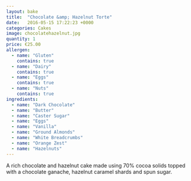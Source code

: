 ```yaml
---
layout: bake
title:  "Chocolate &amp; Hazelnut Torte"
date:   2016-05-15 17:22:23 +0000
categories: Cakes
image: chocolatehazelnut.jpg
quantity: 1
price: €25.00
allergen:
  - name: "Gluten"
    contains: true
  - name: "Dairy"
    contains: true
  - name: "Eggs"
    contains: true
  - name: "Nuts"
    contains: true
ingredients:
  - name: "Dark Chocolate"
  - name: "Butter"
  - name: "Caster Sugar"
  - name: "Eggs"
  - name: "Vanilla"
  - name: "Ground Almonds"
  - name: "White Breadcrumbs"
  - name: "Orange Zest"
  - name: "Hazelnuts"
---
```

A rich chocolate and hazelnut cake made using 70% cocoa solids topped with a chocolate ganache, hazelnut caramel shards and spun sugar.
